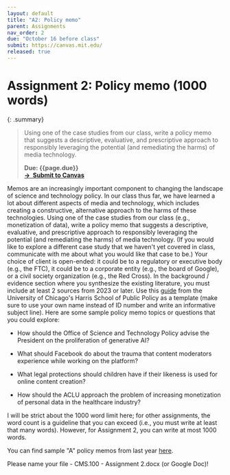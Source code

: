 ```yaml
---
layout: default
title: "A2: Policy memo"
parent: Assignments
nav_order: 2
due: "October 16 before class"
submit: https://canvas.mit.edu/
released: true
---
```


# Assignment 2: Policy memo (1000 words)

{: .summary}
> Using one of the case studies from our class, write a policy memo that suggests a descriptive, evaluative, and prescriptive approach to responsibly leveraging the potential (and remediating the harms) of media technology.
>
> **Due: {{page.due}}**<br>
> **[&rarr; &nbsp;Submit to Canvas]({{page.submit}})**

Memos are an increasingly important component to changing the landscape of science and technology policy. In our class thus far, we have learned a lot about different aspects of media and technology, which includes creating a constructive, alternative approach to the harms of these technologies. Using one of the case studies from our class (e.g., monetization of data), write a policy memo that suggests a descriptive, evaluative, and prescriptive approach to responsibly leveraging the potential (and remediating the harms) of media technology. (If you would like to explore a different case study that we haven't yet covered in class, communicate with me about what you would like that case to be.) Your choice of client is open-ended: it could be to a regulatory or executive body (e.g., the FTC), it could be to a corporate entity (e.g., the board of Google), or a civil society organization (e.g., the Red Cross). In the background / evidence section where you synthesize the existing literature, you must include at least 2 sources from 2023 or later. Use this [guide](https://www.hks.harvard.edu/sites/default/files/how_to_write_a_policy_memo_that_matters_0.pdf) from the University of Chicago's Harris School of Public Policy as a template (make sure to use your own name instead of ID number and write an informative subject line). Here are some sample policy memo topics or questions that you could explore:

-   How should the Office of Science and Technology Policy advise the President on the proliferation of generative AI? 

-   What should Facebook do about the trauma that content moderators experience while working on the platform? 

-   What legal protections should children have if their likeness is used for online content creation? 

-   How should the ACLU approach the problem of increasing monetization of personal data in the healthcare industry?

I will be strict about the 1000 word limit here; for other assignments, the word count is a guideline that you can exceed (i.e., you must write at least that many words). However, for Assignment 2, you can write at most 1000 words.

You can find sample "A" policy memos from last year [here](https://docs.google.com/document/d/1CHtQC-29E0uySnmMGYwX69O4JV6OmoG2QUzbwUdf-00/edit#heading=h.hc6zfps1v861).

Please name your file <Full name> - CMS.100 - Assignment 2.docx (or Google Doc)!
